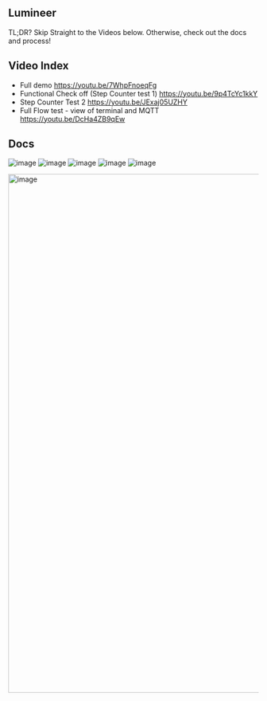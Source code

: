 ## Lumineer

TL;DR? Skip Straight to the Videos below. Otherwise, check out the docs and process!

## Video Index
- Full demo https://youtu.be/7WhpFnoeqFg
- Functional Check off (Step Counter test 1) https://youtu.be/9p4TcYc1kkY
- Step Counter Test 2 https://youtu.be/JExaj05UZHY
- Full Flow test - view of terminal and MQTT https://youtu.be/DcHa4ZB9qEw

## Docs

![image](https://user-images.githubusercontent.com/89586838/145755375-17f29d3d-b9af-4040-90f8-dca42900eb03.png)
![image](https://user-images.githubusercontent.com/89586838/145755519-e33bf4c9-c69a-40ce-84a4-1a3d5cee6c57.png)
![image](https://user-images.githubusercontent.com/89586838/145755533-ef7282c5-9909-4850-9953-8374bb49d870.png)
![image](https://user-images.githubusercontent.com/89586838/145755539-ee09d249-36f3-43d8-992d-caff7f5ba0fe.png)
![image](https://user-images.githubusercontent.com/89586838/145755552-cb5fd347-b67b-4a3c-9ab4-728bad521037.png)

<img width="1042" alt="image" src="https://user-images.githubusercontent.com/89586838/145696669-ae55f5a3-d962-43ee-8401-2e1d0b820c64.png">





